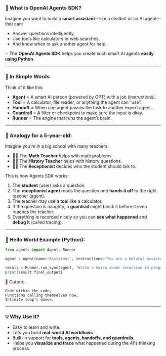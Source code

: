 ### 🌟 What is OpenAI Agents SDK?

Imagine you want to build a **smart assistant**—like a chatbot or an AI agent—that can:

* Answer questions intelligently,
* Use tools like calculators or web searches,
* And know when to ask another agent for help.

💡 The **OpenAI Agents SDK** helps you create such smart AI agents **easily using Python**.

---

### 🤖 In Simple Words

Think of it like this:

* **Agent** = A smart AI person (powered by GPT) with a job (instructions).
* **Tool** = A calculator, file reader, or anything the agent can “use”.
* **Handoff** = When one agent passes the task to another expert agent.
* **Guardrail** = A filter or checkpoint to make sure the input is okay.
* **Runner** = The engine that runs the agent’s brain.

---

### 🧒 Analogy for a 5-year-old:

Imagine you're in a big school with many teachers.

* 🧑‍🏫 The **Math Teacher** helps with math problems.
* 🧑‍🏫 The **History Teacher** helps with history questions.
* 🧑‍🏫 The **Receptionist** decides who the student should talk to.

This is how Agents SDK works:

1. The **student** (user) asks a question.
2. The **receptionist agent** reads the question and **hands it off** to the right teacher (agent).
3. The teacher may use a **tool** like a calculator.
4. If the question is naughty, a **guardrail** might block it before it even reaches the teacher.
5. Everything is recorded nicely so you can **see what happened** and **debug it** (called tracing).

---

### 🧪 Hello World Example (Python):

```python
from agents import Agent, Runner

agent = Agent(name="Assistant", instructions="You are a helpful assistant")

result = Runner.run_sync(agent, "Write a haiku about recursion in programming.")
print(result.final_output)
```

📝 Output:

```
Code within the code,
Functions calling themselves now,
Infinite loop’s dance.
```

---

### 💡 Why Use It?

* Easy to learn and write.
* Lets you build **real-world AI workflows**.
* Built-in support for **tools, agents, handoffs, and guardrails**.
* Helps you **visualize and trace** what happened during the AI's thinking process.